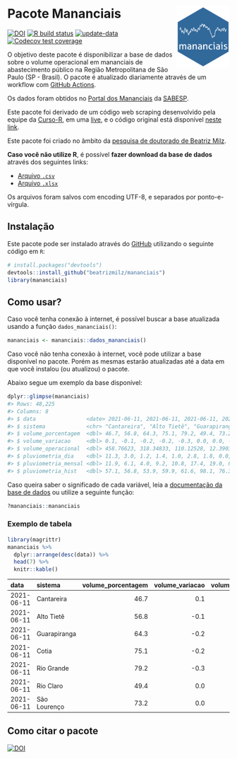 
<!-- README.md is generated from README.Rmd. Please edit that file -->

# Pacote Mananciais <img src="man/figures/hexlogo.png" align="right" width = "120px"/>

<!-- badges: start -->

[![DOI](https://zenodo.org/badge/DOI/10.5281/zenodo.4733056.svg)](https://doi.org/10.5281/zenodo.4733056)
[![R build
status](https://github.com/beatrizmilz/mananciais/workflows/R-CMD-check/badge.svg)](https://github.com/beatrizmilz/mananciais/actions)
[![update-data](https://github.com/beatrizmilz/mananciais/actions/workflows/2-update_data.yaml/badge.svg)](https://github.com/beatrizmilz/mananciais/actions/workflows/2-update_data.yaml)
[![Codecov test
coverage](https://codecov.io/gh/beatrizmilz/mananciais/branch/master/graph/badge.svg)](https://codecov.io/gh/beatrizmilz/mananciais?branch=master)
<!-- badges: end -->

O objetivo deste pacote é disponibilizar a base de dados sobre o volume
operacional em mananciais de abastecimento público na Região
Metropolitana de São Paulo (SP - Brasil). O pacote é atualizado
diariamente através de um workflow com [GitHub
Actions](https://github.com/beatrizmilz/mananciais/actions).

Os dados foram obtidos no [Portal dos
Mananciais](http://mananciais.sabesp.com.br/Situacao) da
[SABESP](http://site.sabesp.com.br/site/Default.aspx).

Este pacote foi derivado de um código web scraping desenvolvido pela
equipe da [Curso-R](https://www.curso-r.com/), em uma
[live](https://youtu.be/jvZIxrMmOcQ), e o código original está
disponível [neste
link](https://github.com/curso-r/lives/blob/master/drafts/20200730_scraper_sabesp.R).

Este pacote foi criado no âmbito da [pesquisa de doutorado de Beatriz
Milz](https://beatrizmilz.github.io/tese/).

**Caso você não utilize R**, é possível **fazer download da base de
dados** através dos seguintes links:

  - [Arquivo
    `.csv`](https://github.com/beatrizmilz/mananciais/raw/master/inst/extdata/mananciais.csv)
  - [Arquivo
    `.xlsx`](https://github.com/beatrizmilz/mananciais/blob/master/inst/extdata/mananciais.xlsx?raw=true)

Os arquivos foram salvos com encoding UTF-8, e separados por
ponto-e-vírgula.

## Instalação

Este pacote pode ser instalado através do [GitHub](https://github.com/)
utilizando o seguinte código em `R`:

``` r
# install.packages("devtools")
devtools::install_github("beatrizmilz/mananciais")
library(mananciais)
```

## Como usar?

Caso você tenha conexão à internet, é possível buscar a base atualizada
usando a função `dados_mananciais()`:

``` r
mananciais <- mananciais::dados_mananciais() 
```

Caso você não tenha conexão à internet, você pode utilizar a base
disponível no pacote. Porém as mesmas estarão atualizadas até a data em
que você instalou (ou atualizou) o pacote.

Abaixo segue um exemplo da base disponível:

``` r
dplyr::glimpse(mananciais)
#> Rows: 48,225
#> Columns: 8
#> $ data                <date> 2021-06-11, 2021-06-11, 2021-06-11, 2021-06-11, 2…
#> $ sistema             <chr> "Cantareira", "Alto Tietê", "Guarapiranga", "Cotia…
#> $ volume_porcentagem  <dbl> 46.7, 56.8, 64.3, 75.1, 79.2, 49.4, 73.2, 46.6, 56…
#> $ volume_variacao     <dbl> 0.1, -0.1, -0.2, -0.2, -0.3, 0.0, 0.0, -0.1, -0.1,…
#> $ volume_operacional  <dbl> 458.76623, 318.34833, 110.12528, 12.39037, 88.8484…
#> $ pluviometria_dia    <dbl> 11.3, 3.0, 1.2, 1.4, 1.0, 2.8, 1.8, 0.0, 0.0, 0.0,…
#> $ pluviometria_mensal <dbl> 11.9, 6.1, 4.0, 9.2, 10.8, 17.4, 19.0, 0.6, 3.1, 2…
#> $ pluviometria_hist   <dbl> 57.1, 56.8, 53.9, 59.9, 61.6, 98.1, 76.3, 57.1, 56…
```

Caso queira saber o significado de cada variável, leia a [documentação
da base de
dados](https://beatrizmilz.github.io/mananciais/reference/mananciais.html)
ou utilize a seguinte função:

``` r
?mananciais::mananciais
```

### Exemplo de tabela

``` r
library(magrittr)
mananciais %>% 
  dplyr::arrange(desc(data)) %>% 
  head(7) %>%
  knitr::kable()
```

| data       | sistema      | volume\_porcentagem | volume\_variacao | volume\_operacional | pluviometria\_dia | pluviometria\_mensal | pluviometria\_hist |
| :--------- | :----------- | ------------------: | ---------------: | ------------------: | ----------------: | -------------------: | -----------------: |
| 2021-06-11 | Cantareira   |                46.7 |              0.1 |           458.76623 |              11.3 |                 11.9 |               57.1 |
| 2021-06-11 | Alto Tietê   |                56.8 |            \-0.1 |           318.34833 |               3.0 |                  6.1 |               56.8 |
| 2021-06-11 | Guarapiranga |                64.3 |            \-0.2 |           110.12528 |               1.2 |                  4.0 |               53.9 |
| 2021-06-11 | Cotia        |                75.1 |            \-0.2 |            12.39037 |               1.4 |                  9.2 |               59.9 |
| 2021-06-11 | Rio Grande   |                79.2 |            \-0.3 |            88.84845 |               1.0 |                 10.8 |               61.6 |
| 2021-06-11 | Rio Claro    |                49.4 |              0.0 |             6.74498 |               2.8 |                 17.4 |               98.1 |
| 2021-06-11 | São Lourenço |                73.2 |              0.0 |            65.05205 |               1.8 |                 19.0 |               76.3 |

## Como citar o pacote

[![DOI](https://zenodo.org/badge/DOI/10.5281/zenodo.4733056.svg)](https://doi.org/10.5281/zenodo.4733056)
